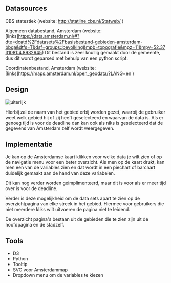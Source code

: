 ## Datasources
CBS statestiek
(website: http://statline.cbs.nl/Statweb/ )

Algemeen databestand, Amsterdam
(website: [links]https://data.amsterdam.nl/#?dte=dcatd%2Fdatasets%2Fbasisbestand-gebieden-amsterdam-bbga&dtfs=T&dsf=groups::bevolking&mpb=topografie&mpz=11&mpv=52.3731081:4.8932945)
Dit bestand is zeer knullig gemaakt door de gemeente, dus dit wordt geparsed met behulp van een python script.

Coordinatenbestand, Amsterdam
(website: [links]https://maps.amsterdam.nl/open_geodata/?LANG=en  )

## Design
![uiterlijk](https://user-images.githubusercontent.com/44020631/50771335-a2f0fd00-128a-11e9-98fa-c210c3315fc0.png)

Hierbij zal de naam van het gebied erbij worden gezet, waarbij de gebruiker weet welk gebied hij of zij heeft geselecteerd en waarvan de data is. Als er genoeg tijd is voor de deadline dan kan ook als niks is geselecteerd dat de gegevens van Amsterdam zelf wordt weergegeven.


## Implementatie
Je kan op de Amsterdamse kaart klikken voor welke data je wilt zien of op de navigatie menu voor een beter overzicht.
Als men op de kaart drukt, kan men een van de variables zien en dat wordt in een piechart of barchart duidelijk gemaakt aan de hand van deze variabelen.

Dit kan nog verder worden geimplimenteerd, maar dit is voor als er meer tijd over is voor de deadline.

Verder is deze mogelijkheid om de data sets apart te zien op de overzichtpagina van elke streek in het gebied. Hiermee voor gebruikers die niet meerdere kliks wilt uitvoeren de pagina niet te leidend.

De overzicht pagina's bestaan uit de gebieden die te zien zijn uit de hoofdpagina en de stadzelf.

## Tools
- D3
- Python
- Tooltip
- SVG voor Amsterdammap
- Dropdown menu om de variables te kiezen
